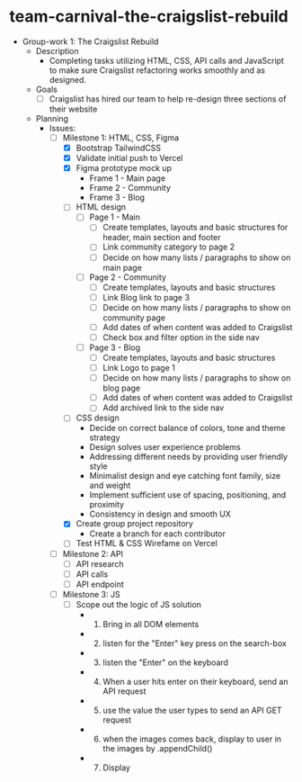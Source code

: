 # team-carnival-the-craigslist-rebuild

- Group-work 1: The Craigslist Rebuild  
	- Description  
		- Completing tasks utilizing HTML, CSS, API calls and JavaScript to make sure Craigslist refactoring works smoothly and as designed.  
	- Goals  
		- [ ] Craigslist has hired our team to help re-design three sections of their website  
	- Planning  
		- Issues:  
			- [ ] Milestone 1: HTML, CSS, Figma  
				- [x] Bootstrap TailwindCSS  
				- [x] Validate initial push to Vercel  
				- [x] Figma prototype mock up  
					- Frame 1 - Main page  
					- Frame 2 - Community  
					- Frame 3 - Blog  
				- [ ] HTML design  
					- [ ] Page 1 - Main  
						- [ ] Create templates, layouts and basic structures for header, main section and footer  
						- [ ] Link community category to page 2  
						- [ ] Decide on how many lists / paragraphs to show on main page  
					- [ ] Page 2 - Community  
						- [ ] Create templates, layouts and basic structures  
						- [ ] Link Blog link to page 3  
						- [ ] Decide on how many lists / paragraphs to show on community page  
						- [ ] Add dates of when content was added to Craigslist  
						- [ ] Check box and filter option in the side nav  
					- [ ] Page 3 - Blog  
						- [ ] Create templates, layouts and basic structures  
						- [ ] Link Logo to page 1  
						- [ ] Decide on how many lists / paragraphs to show on blog page  
						- [ ] Add dates of when content was added to Craigslist  
						- [ ] Add archived link to the side nav  
				- [ ] CSS design  
					- Decide on correct balance of colors, tone and theme strategy  
					- Design solves user experience problems  
					- Addressing different needs by providing user friendly style  
					- Minimalist design and eye catching font family, size and weight  
					- Implement sufficient use of spacing, positioning, and proximity  
					- Consistency in design and smooth UX  
				- [x] Create group project repository  
					- Create a branch for each contributor  
				- [ ] Test HTML & CSS Wirefame on Vercel  
			- [ ] Milestone 2: API  
				- [ ] API research  
				- [ ] API calls  
				- [ ] API endpoint  
			- [ ] Milestone 3: JS  
				- [ ] Scope out the logic of JS solution  
					- 1. Bring in all DOM elements  
					- 2. listen for the "Enter" key press on the search-box  
					- 3. listen the "Enter" on the keyboard  
					- 4. When a user hits enter on their keyboard, send an API request  
					- 5. use the value the user types to send an API GET request  
					- 6. when the images comes back, display to user in the images by .appendChild()  
					- 7. Display  